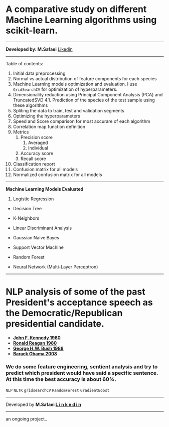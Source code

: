 # A comparative study on different Machine Learning algorithms using scikit-learn. 


***
**Developed by: M.Safaei**
[Likedin](https://www.linkedin.com/in/mattsafaei/)
***

Table of contents:
1. Initial data preprocessing
2. Normal vs actual distribution of feature components for each species
3. Machine Learning models optimization and evaluation. I use `GridSearchCV` for optimization of hyperparameters. 
4. Dimensionality reduction using Principal Component Analysis (PCA) and TruncatedSVD
    4.1. Prediction of the species of the test sample using these algorithms
5. Spliting the data to train, test and validation segments
6. Optimizing the hyperparameters
7. Speed and Score comparison for most accurare of each algorithm
8. Correlation map function definition
9. Metrics
    1. Precision score
        1. Averaged
        3. Individual
    2. Accuracy score
    3. Recall score
10. Classification report
11. Confusion matrix for all models
12. Normalized confusion matrix for all models


***
**Machine Learning Models Evaluated**
1. Logistic Regression

- Decision Tree

- K-Neighbors

- Linear Discriminant Analysis
- Gaussian Naive Bayes

- Support Vector Machine

- Random Forest

- Neural Network (Multi-Layer Perceptron)
***



# NLP analysis of some of the past President's acceptance speech as the Democratic/Republican presidential candidate.




- **[John F. Kennedy 1960](https://www.jfklibrary.org/learn/about-jfk/historic-speeches/acceptance-of-democratic-nomination-for-president)**
- **[Ronald Reagan 1980](https://www.c-span.org/video/?c4609012/ronald-reagan-1980-republican-party-nomination-acceptance-speech)**
- **[George H.W. Bush 1988](https://www.c-span.org/video/?3848-1/george-hw-bush-1988-acceptance-speech)**
- **[Barack Obama 2008](https://www.npr.org/templates/story/story.php?storyId=94087570)**


### We do some feature engineering, sentient analysis and try to predict which president would have said a specific sentence. At this time the best accuracy is about 60%. 


`NLP`
`NLTK`
`gridsearchCV`
`RandomForest`
`GradientBoost`


***
Developed by __M.Safaei [L i n k e d i n](https://www.linkedin.com/in/mattsafaei/)__

***
an ongoing project..



